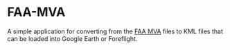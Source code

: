 # FAA-MVA

A simple application for converting from the [FAA MVA](https://www.faa.gov/air_traffic/flight_info/aeronav/digital_products/mva_mia/mva/) files to KML files that can be loaded into
Google Earth or Foreflight.
